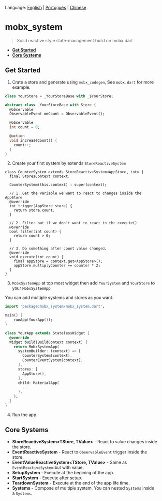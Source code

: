 Language: [English](README.md) | [Português](translation/pt-BR/README.md) | [Chinese](translation/zh-CN/README.md)

# mobx_system

> Solid reactive style state-management build on mobx.dart

- **[Get Started](#get-started)**
- **[Core Systems](#core-systems)**

## Get Started

1. Crate a store and generate using `mobx_codegen`, See `mobx.dart` for more example.

```your_store.dart
class YourStore = _YourStoreBase with _$YourStore;

abstract class _YourStoreBase with Store {
  @observable
  ObservableEvent onCount = ObservableEvent();

  @observable
  int count = 0;

  @action
  void increaseCount() {
    count++;
  }
}
```

2. Create your first system by extends `StoreReactiveSystem`

```
class CounterSystem extends StoreReactiveSystem<AppStore, int> {
  final StoresContext context;

  CounterSystem(this.context) : super(context);

  // 1. Get the variable we want to react to changes inside the AppStore
  @override
  int trigger(AppStore store) {
    return store.count;
  }

  // 2. Filter out if we don't want to react in the execute()
  @override
  bool filter(int count) {
    return count > 0;
  }

  // 3. Do something after count value changed.
  @override
  void execute(int count) {
    final appStore = context.get<AppStore>();
    appStore.multiplyCounter += counter * 2;
  }
}
```

3. `MobxSystemApp` at top most widget then add `YourSystem` and `YourStore` to your `MobxSystemApp`

You can add multiple systems and stores as you want.

```main.dart
import 'package:mobx_system/mobx_system.dart';

main() {
    runApp(YourApp());
}

class YourApp extends StatelessWidget {
  @override
  Widget build(BuildContext context) {
    return MobxSystemApp(
      systemBuilder: (context) => [
        CounterSystem(context),
        CounterEventSystem(context),
      ],
      stores: [
        AppStore(),
      ],
      child: MaterialApp(
        ...
      ),
    );
  }
}
```

4. Run the app.

## Core Systems

- **StoreReactiveSystem<TStore, TValue>** - React to value changes inside the store.
- **EventReactiveSystem<TStore>** - React to `ObservableEvent` trigger inside the store.
- **EventValueReactiveSystem<TStore, TValue>** - Same as `EventReactiveSystem` but with value.
- **SetupSystem** - Execute at the begining of the app.
- **StartSystem** - Execute after setup.
- **TeardownSystem** - Execute at the end of the app life time.
- **Systems** - Compose of multiple system. You can nested `Systems` inside a `Systems`.
